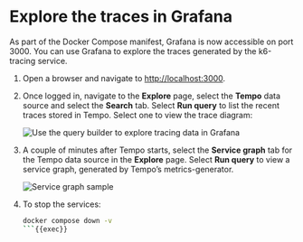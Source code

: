 # Explore the traces in Grafana

As part of the Docker Compose manifest, Grafana is now accessible on port 3000.
You can use Grafana to explore the traces generated by the k6-tracing service.

1. Open a browser and navigate to [http://localhost:3000]({{TRAFFIC_HOST1_3000}}).

1. Once logged in, navigate to the **Explore** page, select the **Tempo** data source and select the **Search** tab. Select **Run query** to list the recent traces stored in Tempo. Select one to view the trace diagram:

   ![Use the query builder to explore tracing data in Grafana](https://grafana.com/media/docs/grafana/data-sources/tempo/query-editor/tempo-ds-builder-span-details-v11.png)

1. A couple of minutes after Tempo starts, select the **Service graph** tab for the Tempo data source in the **Explore** page. Select **Run query** to view a service graph, generated by Tempo’s metrics-generator.

   ![Service graph sample](https://grafana.com/media/docs/grafana/data-sources/tempo/query-editor/tempo-ds-query-service-graph.png)

1. To stop the services:

   ```bash
   docker compose down -v
   ```{{exec}}
